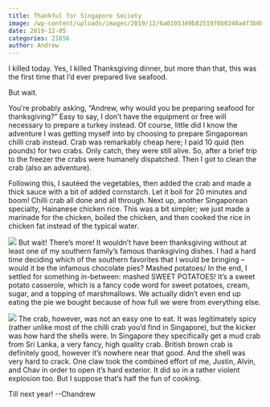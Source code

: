 ```yaml
---
title: Thankful for Singapore Society
image: /wp-content/uploads/images/2019/12/6a0105349b8251970b0240a4f3b0bb200b-800wi.jpg
date: 2019-12-05
categories: 21656
author: Andrew
---
```

I killed today. Yes, I killed Thanksgiving dinner, but more than that, this was the first time that I’d ever prepared live seafood.

But wait.

You’re probably asking, “Andrew, why would you be preparing seafood for thanksgiving?” Easy to say, I don’t have the equipment or free will necessary to prepare a turkey instead. Of course, little did I know the adventure I was getting myself into by choosing to prepare Singaporean chilli crab instead. Crab was remarkably cheap here; I paid 10 quid (ten pounds) for two crabs. Only catch, they were still alive. So, after a brief trip to the freezer the crabs were humanely dispatched. Then I got to clean the crab (also an adventure).

Following this, I sautéed the vegetables, then added the crab and made a thick sauce with a bit of added cornstarch. Let it boil for 20 minutes and boom! Chilli crab all done and all through. Next up, another Singaporean specialty, Hainanese chicken rice. This was a bit simpler; we just made a marinade for the chicken, boiled the chicken, and then cooked the rice in chicken fat instead of the typical water.


![](/images/2019/12/6a0105349b8251970b0240a4cf0919200d-800wi.jpg)
But wait! There’s more! It wouldn’t have been thanksgiving without at least one of my southern family’s famous thanksgiving dishes. I had a hard time deciding which of the southern favorites that I would be bringing – would it be the infamous chocolate pies? Mashed potatoes/ In the end, I settled for something in-between: mashed SWEET POTATOES! It’s a sweet potato casserole, which is a fancy code word for sweet potatoes, cream, sugar, and a topping of marshmallows. We actually didn’t even end up eating the pie we bought because of how full we were from everything else.


![](/images/2019/12/6a0105349b8251970b0240a4f3b0df200b-800wi.jpg)
The crab, however, was not an easy one to eat. It was legitimately spicy (rather unlike most of the chilli crab you’d find in Singapore), but the kicker was how hard the shells were. In Singapore they specifically get a mud crab from Sri Lanka, a very fancy, high quality crab. British brown crab is definitely good, however it’s nowhere near that good. And the shell was very hard to crack. One claw took the combined effort of me, Justin, Alvin, and Chav in order to open it’s hard exterior. It did so in a rather violent explosion too. But I suppose that’s half the fun of cooking.

Till next year!
--Chandrew